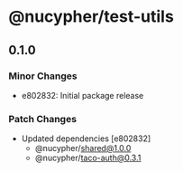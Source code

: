# @nucypher/test-utils

## 0.1.0

### Minor Changes

- e802832: Initial package release

### Patch Changes

- Updated dependencies [e802832]
  - @nucypher/shared@1.0.0
  - @nucypher/taco-auth@0.3.1
